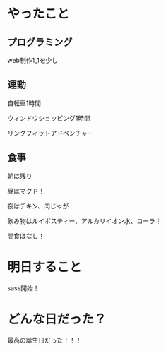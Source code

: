 # やったこと

## プログラミング

web制作1_1を少し

## 運動

自転車1時間

ウィンドウショッピング1時間

リングフィットアドベンチャー

## 食事

朝は残り

昼はマクド！

夜はチキン、肉じゃが

飲み物はルイボスティー、アルカリイオン水、コーラ！

間食はなし！

# 明日すること

sass開始！

# どんな日だった？

最高の誕生日だった！！！
